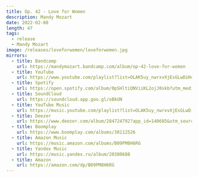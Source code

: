 ```yaml
---
title: Op. 42 - Love for Women
description: Mandy Mozart
date: 2022-02-08
length: 47
tags:
  - release
  - Mandy Mozart
image: /releases/loveforwomen/loveforwomen.jpg
mirrors:
  - title: Bandcamp
    url: https://mandymozart.bandcamp.com/album/op-42-love-for-women
  - title: YouTube
    url: https://www.youtube.com/playlist?list=OLAK5uy_nwrxvXjEsGLwDiHcGAaFTKWfqWi_LD30Y
  - title: Spotify
    url: https://open.spotify.com/album/0pSHltiQNViiKL2ojJ0skb?utm_medium=share&utm_source=blog
  - title: SoundCloud
    url: https://soundcloud.app.goo.gl/oBkUN
  - title: YouTube Music
    url: https://music.youtube.com/playlist?list=OLAK5uy_nwrxvXjEsGLwDiHcGAaFTKWfqWi_LD30Y
  - title: Deezer
    url: https://www.deezer.com/album/284724792?app_id=140685&utm_source=partner_linkfire&utm_campaign=3dbd317a92a18af2b4a7fe005380d66d&utm_medium=Original&utm_term=objective-stream&utm_content=album-284724792
  - title: Boomplay
    url: https://www.boomplay.com/albums/38112526
  - title: Amazon Music
    url: https://music.amazon.com/albums/B09PM8H6RG
  - title: Yandex Music
    url: https://music.yandex.ru/album/20380688
  - title: Amazon
    url: https://amazon.com/dp/B09PM8H6RG
---
```

